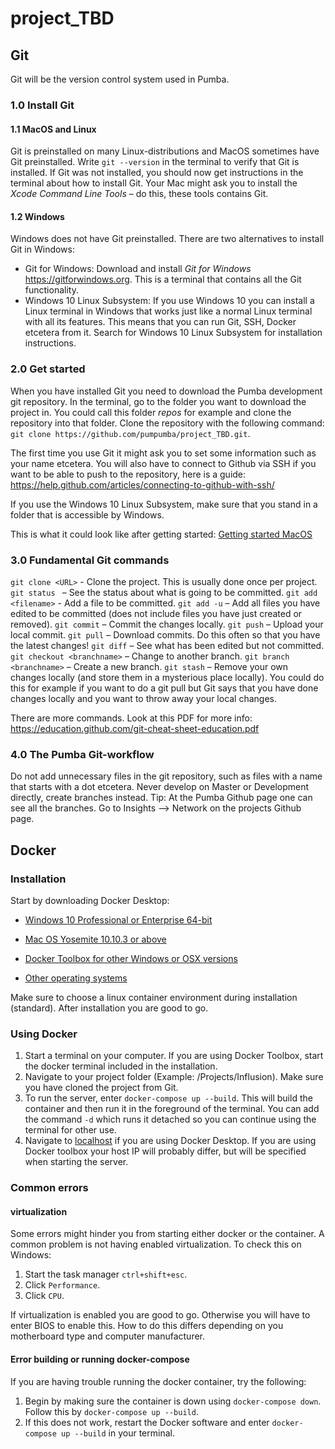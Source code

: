 # project_TBD


## Git
Git will be the version control system used in Pumba.

### 1.0 Install Git
#### 1.1 MacOS and Linux
Git is preinstalled on many Linux-distributions and MacOS sometimes have Git preinstalled. Write `git --version` in the terminal to verify that Git is installed. If Git was not installed, you should now get instructions in the terminal about how to install Git. Your Mac might ask you to install the *Xcode Command Line Tools* – do this, these tools contains Git.

#### 1.2 Windows
Windows does not have Git preinstalled. There are two alternatives to install Git in Windows:
- Git for Windows: Download and install *Git for Windows* https://gitforwindows.org. This is a terminal that contains all the Git functionality.
- Windows 10 Linux Subsystem: If you use Windows 10 you can install a Linux terminal in Windows that works just like a normal Linux terminal with all its features. This means that you can run Git, SSH, Docker etcetera from it. Search for Windows 10 Linux Subsystem for installation instructions.

### 2.0 Get started
When you have installed Git you need to download the Pumba development git repository. In the terminal, go to the folder you want to download the project in. You could call this folder *repos* for example and clone the repository into that folder. Clone the repository with the following command: `git clone https://github.com/pumpumba/project_TBD.git`.

The first time you use Git it might ask you to set some information such as your name etcetera. You will also have to connect to Github via SSH if you want to be able to push to the repository, here is a guide: https://help.github.com/articles/connecting-to-github-with-ssh/

If you use the Windows 10 Linux Subsystem, make sure that you stand in a folder that is accessible by Windows.

This is what it could look like after getting started:
[Getting started MacOS](readme_files/Gettingstartedmac.png)

### 3.0 Fundamental Git commands
`git clone <URL>` - Clone the project. This is usually done once per project.
`git status ` – See the status about what is going to be committed.
`git add <filename>` - Add a file to be committed.
`git add -u` – Add all files you have edited to be committed (does not include files you have just created or removed).
`git commit` – Commit the changes locally.
`git push` – Upload your local commit.
`git pull` – Download commits. Do this often so that you have the latest changes!
`git diff` – See what has been edited but not committed.
`git checkout <branchname>` – Change to another branch.
`git branch <branchname>` – Create a new branch.
`git stash` – Remove your own changes locally (and store them in a mysterious place locally). You could do this for example if you want to do a git pull but Git says that you have done changes locally and you want to throw away your local changes.

There are more commands. Look at this PDF for more info: https://education.github.com/git-cheat-sheet-education.pdf

### 4.0 The Pumba Git-workflow
Do not add unnecessary files in the git repository, such as files with a name that starts with a dot etcetera.
Never develop on Master or Development directly, create branches instead.
Tip: At the Pumba Github page one can see all the branches. Go to Insights --> Network on the projects Github page.

## Docker

### Installation

Start by downloading Docker Desktop:

- [Windows 10 Professional or Enterprise 64-bit](https://store.docker.com/editions/community/docker-ce-desktop-windows)

- [Mac OS Yosemite 10.10.3 or above](https://store.docker.com/editions/community/docker-ce-desktop-mac)

- [Docker Toolbox for other Windows or OSX versions](https://docs.docker.com/toolbox/overview/)

- [Other operating systems](https://store.docker.com/search?type=edition&offering=community)

Make sure to choose a linux container environment during installation (standard). After installation you are good to go.

### Using Docker

1. Start a terminal on your computer. If you are using Docker Toolbox, start the docker terminal included in the installation.
2. Navigate to your project folder (Example: /Projects/Influsion). Make sure you have cloned the project from Git.
3. To run the server, enter `docker-compose up --build`. This will build the container and then run it in the foreground of the terminal. You can add the command `-d` which runs it detached so you can continue using the terminal for other use.
4. Navigate to [localhost](http://localhost) if you are using Docker Desktop. If you are using Docker toolbox your host IP will probably differ, but will be specified when starting the server.

### Common errors

#### virtualization

Some errors might hinder you from starting either docker or the container. A common problem is not having enabled virtualization. To check this on Windows:

1. Start the task manager `ctrl+shift+esc`.
2. Click `Performance`.
3. Click `CPU`.

If virtualization is enabled you are good to go. Otherwise you will have to enter BIOS to enable this. How to do this differs depending on you motherboard type and computer manufacturer.

#### Error building or running docker-compose

If you are having trouble running the docker container, try the following:

1. Begin by making sure the container is down using `docker-compose down`. Follow this by `docker-compose up --build`.
2. If this does not work, restart the Docker software and enter `docker-compose up --build` in your terminal.
